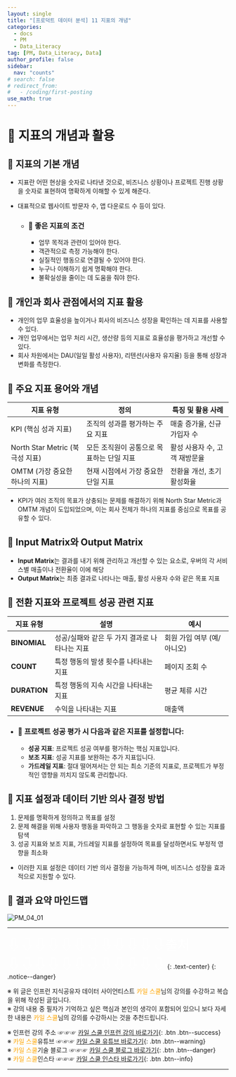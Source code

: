 ```yaml
---
layout: single
title: "[프로덕트 데이터 분석] 11 지표의 개념"
categories:
  - docs
  - PM
  - Data_Literacy
tag: [PM, Data_Literacy, Data]
author_profile: false
sidebar:
  nav: "counts"
# search: false
# redirect_from:
#   - /coding/first-posting
use_math: true
---
```


# 👑 지표의 개념과 활용

## 🥕 지표의 기본 개념

- 지표란 어떤 현상을 숫자로 나타낸 것으로, 비즈니스 상황이나 프로젝트 진행 상황을 숫자로 표현하여 명확하게 이해할 수 있게 해준다.
- 대표적으로 웹사이트 방문자 수, 앱 다운로드 수 등이 있다.

  - ### 🍉 좋은 지표의 조건
    - 업무 목적과 관련이 있어야 한다.
    - 객관적으로 측정 가능해야 한다.
    - 실질적인 행동으로 연결될 수 있어야 한다.
    - 누구나 이해하기 쉽게 명확해야 한다.
    - 불확실성을 줄이는 데 도움을 줘야 한다.

## 🥕 개인과 회사 관점에서의 지표 활용

- 개인의 업무 효율성을 높이거나 회사의 비즈니스 성장을 확인하는 데 지표를 사용할 수 있다.
- 개인 업무에서는 업무 처리 시간, 생산량 등의 지표로 효율성을 평가하고 개선할 수 있다.
- 회사 차원에서는 DAU(일일 활성 사용자), 리텐션(사용자 유지율) 등을 통해 성장과 변화를 측정한다.

## 🥕 주요 지표 용어와 개념

| 지표 유형                       | 정의                                      | 특징 및 활용 사례             |
| ------------------------------- | ----------------------------------------- | ----------------------------- |
| KPI (핵심 성과 지표)            | 조직의 성과를 평가하는 주요 지표          | 매출 증가율, 신규 가입자 수   |
| North Star Metric (북극성 지표) | 모든 조직원이 공통으로 목표하는 단일 지표 | 활성 사용자 수, 고객 재방문율 |
| OMTM (가장 중요한 하나의 지표)  | 현재 시점에서 가장 중요한 단일 지표       | 전환율 개선, 초기 활성화율    |

- KPI가 여러 조직의 목표가 상충되는 문제를 해결하기 위해 North Star Metric과 OMTM 개념이 도입되었으며, 이는 회사 전체가 하나의 지표를 중심으로 목표를 공유할 수 있다.

## 🥕 Input Matrix와 Output Matrix

- **Input Matrix**는 결과를 내기 위해 관리하고 개선할 수 있는 요소로, 우버의 각 서비스별 매출이나 전환율이 이에 해당
- **Output Matrix**는 최종 결과로 나타나는 매출, 활성 사용자 수와 같은 목표 지표

## 🥕 전환 지표와 프로젝트 성공 관련 지표

| 지표 유형    | 설명                                          | 예시                       |
| ------------ | --------------------------------------------- | -------------------------- |
| **BINOMIAL** | 성공/실패와 같은 두 가지 결과로 나타나는 지표 | 회원 가입 여부 (예/아니오) |
| **COUNT**    | 특정 행동의 발생 횟수를 나타내는 지표         | 페이지 조회 수             |
| **DURATION** | 특정 행동의 지속 시간을 나타내는 지표         | 평균 체류 시간             |
| **REVENUE**  | 수익을 나타내는 지표                          | 매출액                     |

- ### 🍉 프로젝트 성공 평가 시 다음과 같은 지표를 설정합니다:

  - **성공 지표**: 프로젝트 성공 여부를 평가하는 핵심 지표입니다.
  - **보조 지표**: 성공 지표를 보완하는 추가 지표입니다.
  - **가드레일 지표**: 절대 떨어져서는 안 되는 최소 기준의 지표로, 프로젝트가 부정적인 영향을 끼치지 않도록 관리합니다.

## 🥕 지표 설정과 데이터 기반 의사 결정 방법

1. 문제를 명확하게 정의하고 목표를 설정
2. 문제 해결을 위해 사용자 행동을 파악하고 그 행동을 숫자로 표현할 수 있는 지표를 탐색
3. 성공 지표와 보조 지표, 가드레일 지표를 설정하여 목표를 달성하면서도 부정적 영향을 최소화

- 이러한 지표 설정은 데이터 기반 의사 결정을 가능하게 하며, 비즈니스 성장을 효과적으로 지원할 수 있다.

## 🥕 결과 요약 마인드맵

![PM_04_01]({{site.url}}/images/2025-03-25-PM/04_01.png)

---

<a style="font-size:30px; color: white;">⇩⇩⇩⇩⇩⇩⇩⇩⇩⇩⇩⇩출처⇩⇩⇩⇩⇩⇩⇩⇩⇩⇩⇩⇩</a>
{: .text-center}
{: .notice--danger}

※ 위 글은 인프런 지식공유자 데이터 사이언티스트 <a style="color: orange;">카일 스쿨</a>님의 강의를 수강하고 복습을 위해 작성된 글입니다.<br>
※ 강의 내용 중 필자가 기억하고 싶은 핵심과 본인의 생각이 포함되어 있으니 보다 자세한 내용은 <a style="color: orange;">카일 스쿨</a>님의 강의를 수강하시는 것을 추천드립니다. <br>

※ 인프런 강의 주소 ☞☞☞ [카일 스쿨 인프런 강의 바로가기](https://www.inflearn.com/course/pm-%EB%8D%B0%EC%9D%B4%ED%84%B0-%EB%A6%AC%ED%84%B0%EB%9F%AC%EC%8B%9C){: .btn .btn--success}<br>
※ <a style="color: orange;">카일 스쿨</a>유튜브 ☞☞☞ [카일 스쿨 유튜브 바로가기](https://www.youtube.com/c/kyleschool){: .btn .btn--warning}<br>
※ <a style="color: orange;">카일 스쿨</a>기술 블로그 ☞☞☞ [카일 스쿨 블로그 바로가기](https://zzsza.github.io/){: .btn .btn--danger}<br>
※ <a style="color: orange;">카일 스쿨</a>인스타 ☞☞☞ [카일 스쿨 인스타 바로가기](https://www.instagram.com/data.scientist/){: .btn .btn--info}

---
